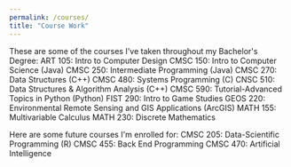 ```yaml
---
permalink: /courses/
title: "Course Work"
---
```


These are some of the courses I've taken throughout my Bachelor's Degree:
ART 105:  Intro to Computer Design
CMSC 150: Intro to Computer Science (Java)
CMSC 250: Intermediate Programming (Java)
CMSC 270: Data Structures (C++)
CMSC 480: Systems Programming (C)
CNSC 510: Data Structures & Algorithm Analysis (C++)
CMSC 590: Tutorial-Advanced Topics in Python (Python)
FIST 290: Intro to Game Studies
GEOS 220: Environmental Remote Sensing and GIS Applications (ArcGIS)
MATH 155: Multivariable Calculus
MATH 230: Discrete Mathematics

Here are some future courses I'm enrolled for:
CMSC 205: Data-Scientific Programming (R)
CMSC 455: Back End Programming
CMSC 470: Artificial Intelligence
